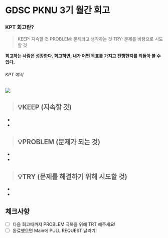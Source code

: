 # GDSC PKNU 3기 월간 회고

### KPT 회고란?
> KEEP: 지속할 것
> PROBLEM: 문제라고 생각하는 것
> TRY: 문제를 바탕으로 시도할 것

**회고하는 사람은 성장한다.
회고하면, 내가 어떤 목표를 가지고 진행한지를 되돌아 볼 수 있다.**

###### KPT 예시
![](https://i.imgur.com/cQCXtKZ.png)

  

> ## 💡KEEP (지속할 것)
- 
- 

> ## 💡PROBLEM (문제가 되는 것)
- 
- 

> ## 💡TRY (문제를 해결하기 위해 시도할 것)
- 
- 

## 체크사항
- [ ] 다음 회고때까지 PROBLEM 극복을 위해 TRT 해주세요!
- [ ] 완료했으면 Main에 PULL REQUEST 날리기!
